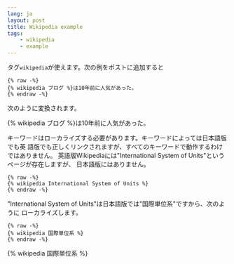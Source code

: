 ```yaml
---
lang: ja
layout: post
title: Wikipedia example
tags:
    - wikipedia
    - example
---
```


タグ`wikipedia`が使えます。次の例をポストに追加すると

```
{% raw -%}
{% wikipedia ブログ %}は10年前に人気があった。
{% endraw -%}
```

次のように変換されます。


{% wikipedia ブログ %}は10年前に人気があった。

キーワードはローカライズする必要があります。キーワードによっては日本語版でも英
語版でも正しくリンクされますが、すべてのキーワードで動作するわけではありません。
英語版Wikipediaには"International System of Units"というページが存在しますが、
日本語版にはありません。

```
{% raw -%}
{% wikipedia International System of Units %}
{% endraw -%}
```

"International System of Units"は日本語版では"国際単位系"ですから、次のように
ローカライズします。

```
{% raw -%}
{% wikipedia 国際単位系 %}
{% endraw -%}
```

{% wikipedia 国際単位系 %}
